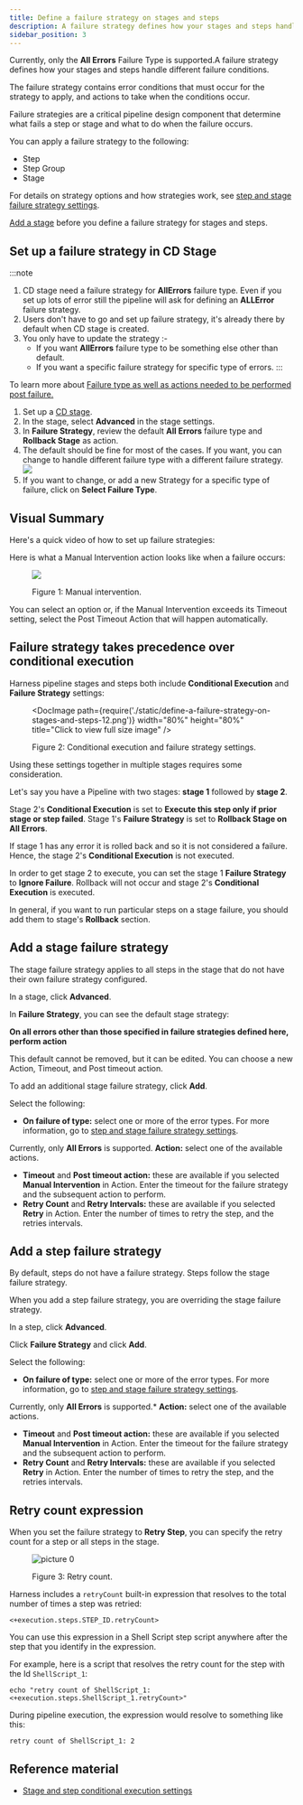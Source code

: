 ```yaml
---
title: Define a failure strategy on stages and steps
description: A failure strategy defines how your stages and steps handle different failure conditions.
sidebar_position: 3
---
```


Currently, only the **All Errors** Failure Type is supported.A failure strategy defines how your stages and steps handle different failure conditions.

The failure strategy contains error conditions that must occur for the strategy to apply, and actions to take when the conditions occur.

Failure strategies are a critical pipeline design component that determine what fails a step or stage and what to do when the failure occurs.

You can apply a failure strategy to the following:

- Step
- Step Group
- Stage

For details on strategy options and how strategies work, see [step and stage failure strategy settings](/docs/continuous-delivery/x-platform-cd-features/executions/step-failure-strategy-settings).

[Add a stage](/docs/platform/Pipelines/add-a-stage) before you define a failure strategy for stages and steps.

## Set up a failure strategy in CD Stage

:::note
1. CD stage need a failure strategy for **AllErrors** failure type. Even if you set up lots of error still the pipeline will ask for defining an **ALLError** failure strategy. 
2. Users don't have to go and set up failure strategy, it's already there by default when CD stage is created. 
3. You only have to update the strategy :-
    - If you want **AllErrors** failure type to be something else other than default.
    - If you want a specific failure strategy for specific type of errors.
:::

To learn more about [Failure type as well as actions needed to be performed post failure.](/docs/continuous-delivery/x-platform-cd-features/executions/step-failure-strategy-settings.md)

1. Set up a [CD stage](docs/platform/pipelines/add-a-stage).
2. In the stage, select **Advanced** in the stage settings. 
3. In **Failure Strategy**, review the default **All Errors** failure type and **Rollback Stage** as action.
4. The default should be fine for most of the cases. If you want, you can change to handle different failure type with a different failure strategy.
![](./static/failure_strategy_all_errors_1.png)
5. If you want to change, or add a new Strategy for a specific type of failure, click on **Select Failure Type**.

## Visual Summary

Here's a quick video of how to set up failure strategies:

<!-- Video:
https://www.youtube.com/watch?v=4KYGllvJ42U-->
<DocVideo src="https://www.youtube.com/watch?v=4KYGllvJ42U" />

Here is what a Manual Intervention action looks like when a failure occurs:

<figure>

![](./static/define-a-failure-strategy-on-stages-and-steps-11.png)

<figcaption>Figure 1: Manual intervention.</figcaption>
</figure>

You can select an option or, if the Manual Intervention exceeds its Timeout setting, select the Post Timeout Action that will happen automatically.

## Failure strategy takes precedence over conditional execution

Harness pipeline stages and steps both include **Conditional Execution** and **Failure Strategy** settings:

<figure>

<DocImage path={require('./static/define-a-failure-strategy-on-stages-and-steps-12.png')} width="80%" height="80%" title="Click to view full size image" />

<figcaption>Figure 2: Conditional execution and failure strategy settings.</figcaption>
</figure>

Using these settings together in multiple stages requires some consideration.

Let's say you have a Pipeline with two stages: **stage 1** followed by **stage 2**.

Stage 2's **Conditional Execution** is set to **Execute this step only if prior stage or step failed**. Stage 1's **Failure Strategy** is set to **Rollback Stage on All Errors**.

If stage 1 has any error it is rolled back and so it is not considered a failure. Hence, the stage 2's **Conditional Execution** is not executed.

In order to get stage 2 to execute, you can set the stage 1 **Failure Strategy** to **Ignore Failure**. Rollback will not occur and stage 2's **Conditional Execution** is executed.

In general, if you want to run particular steps on a stage failure, you should add them to stage's **Rollback** section.

## Add a stage failure strategy

The stage failure strategy applies to all steps in the stage that do not have their own failure strategy configured.

In a stage, click **Advanced**.

In **Failure Strategy**, you can see the default stage strategy:

**On all errors other than those specified in failure strategies defined here, perform action**

This default cannot be removed, but it can be edited. You can choose a new Action, Timeout, and Post timeout action.

To add an additional stage failure strategy, click **Add**.

Select the following:

- **On failure of type:** select one or more of the error types. For more information, go to [step and stage failure strategy settings](/docs/continuous-delivery/x-platform-cd-features/executions/step-failure-strategy-settings).

Currently, only **All Errors** is supported. **Action:** select one of the available actions.

- **Timeout** and **Post timeout action:** these are available if you selected **Manual Intervention** in Action. Enter the timeout for the failure strategy and the subsequent action to perform.
- **Retry Count** and **Retry Intervals:** these are available if you selected **Retry** in Action. Enter the number of times to retry the step, and the retries intervals.

## Add a step failure strategy

By default, steps do not have a failure strategy. Steps follow the stage failure strategy.

When you add a step failure strategy, you are overriding the stage failure strategy.

In a step, click **Advanced**.

Click **Failure Strategy** and click **Add**.

Select the following:

- **On failure of type:** select one or more of the error types. For more information, go to [step and stage failure strategy settings](/docs/continuous-delivery/x-platform-cd-features/executions/step-failure-strategy-settings).

Currently, only **All Errors** is supported.\* **Action:** select one of the available actions.

- **Timeout** and **Post timeout action:** these are available if you selected **Manual Intervention** in Action. Enter the timeout for the failure strategy and the subsequent action to perform.
- **Retry Count** and **Retry Intervals:** these are available if you selected **Retry** in Action. Enter the number of times to retry the step, and the retries intervals.

## Retry count expression

When you set the failure strategy to **Retry Step**, you can specify the retry count for a step or all steps in the stage.

<figure>

![picture 0](static/3815dc19071beaa86061a1b4f82fe42cc4d6b97a2ea6c5eb688649884453437a.png)

<figcaption>Figure 3: Retry count.</figcaption>
</figure>

Harness includes a `retryCount` built-in expression that resolves to the total number of times a step was retried:

```
<+execution.steps.STEP_ID.retryCount>
```

You can use this expression in a Shell Script step script anywhere after the step that you identify in the expression.

For example, here is a script that resolves the retry count for the step with the Id `ShellScript_1`:

```
echo "retry count of ShellScript_1: <+execution.steps.ShellScript_1.retryCount>"
```

During pipeline execution, the expression would resolve to something like this:

```
retry count of ShellScript_1: 2
```

## Reference material

- [Stage and step conditional execution settings](/docs/continuous-delivery/x-platform-cd-features/executions/step-and-stage-conditional-execution-settings)
